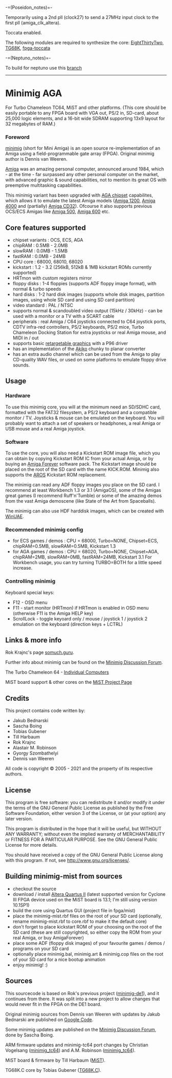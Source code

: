 -=(Poseidon_notes)=-

Temporarily using a 2nd pll (clock27) to send a 27MHz input clock to the first pll (amiga_clk_altera).

Toccata enabled.

The following modules are required to synthesize the core: [EightThirtyTwo](https://github.com/robinsonb5/EightThirtyTwo/), [TG68K](https://github.com/TobiFlex/TG68K.C), [fpga-toccata](https://github.com/ranzbak/fpga-toccata)

-=(Neptuno_notes)=-

To build for neptuno use this [branch](https://github.com/turri21/MinimigAGA_poseidon-ep4cgx150-and-neptuno/tree/MinimigAGA_neptuno)

___
# Minimig AGA
For Turbo Chameleon TC64, MiST and other platforms.
(This core should be easily portable to any FPGA board with VGA out, PS/2 in, SD-card, about 25,000 logic elements, and a 16-bit wide SDRAM supporting 13x9 layout for 32 megabytes of RAM.)

### Foreword

[minimig](http://en.wikipedia.org/wiki/Minimig) (short for Mini Amiga) is an open source re-implementation of an Amiga using a field-programmable gate array (FPGA). Original minimig author is Dennis van Weeren.

[Amiga](http://en.wikipedia.org/wiki/Amiga_500) was an amazing personal computer, announced around 1984, which - at the time - far surpassed any other personal computer on the market, with advanced graphic & sound capabilities, not to mention its great OS with preemptive multitasking capabilities.

This minimig variant has been upgraded with [AGA chipset](http://en.wikipedia.org/wiki/Amiga_Advanced_Graphics_Architecture) capabilites, which allows it to emulate the latest Amiga models ([Amiga 1200](http://en.wikipedia.org/wiki/Amiga_1200), [Amiga 4000](http://en.wikipedia.org/wiki/Amiga_4000) and (partially) [Amiga CD32](http://en.wikipedia.org/wiki/Amiga_CD32)). Ofcourse it also supports previous OCS/ECS Amigas like [Amiga 500](http://en.wikipedia.org/wiki/Amiga_500), [Amiga 600](http://en.wikipedia.org/wiki/Amiga_600) etc.


## Core features supported

* chipset variants : OCS, ECS, AGA
* chipRAM : 0.5MB - 2.0MB
* slowRAM : 0.0MB - 1.5MB
* fastRAM : 0.0MB - 24MB
* CPU core : 68000, 68010, 68020
* kickstart : 1.2 - 3.2 (256kB, 512kB & 1MB kickstart ROMs currently supported)
* HRTmon with custom registers mirror
* floppy disks : 1-4 floppies (supports ADF floppy image format), with normal & turbo speeds
* hard disks : 1-2 hard disk images (supports whole disk images, partition images, using whole SD card and using SD card partition)
* video standard : PAL / NTSC
* supports normal & scandoubled video output (15kHz / 30kHz) - can be used with a monitor or a TV with a SCART cable
* peripherals : real Amiga / C64 joysticks connected to C64 joystick ports, CDTV infra-red controllers, PS/2 keyboards,
PS/2 mice, Turbo Chameleon Docking Station for extra joysticks or real Amiga mouse, and MIDI in / out
* supports basic [retargetable graphics](https://en.wikipedia.org/wiki/Retargetable_graphics) with a P96 driver
* has an implementation of the [Akiko](https://en.wikipedia.org/wiki/Amiga_custom_chips#Akiko) chunky to planar converter
* has an extra audio channel which can be used from the Amiga to play CD-quality WAV files, or used on some platforms to emulate floppy drive sounds.


## Usage

### Hardware
To use this minimig core, you will at the minimum need an SD/SDHC card, formatted with the FAT32 filesystem, a PS/2 keyboard and a compatible monitor / TV. Joysticks & mouse can be emulated on the keyboard. You will probably want to attach a set of speakers or headphones, a real Amiga or USB mouse and a real Amiga joystick.

### Software

To use the core, you will also need a Kickstart ROM image file, which you can obtain by copying Kickstart ROM IC from your actual Amiga, or by buying an [Amiga Forever](http://www.amigaforever.com/) software pack. The Kickstart image should be placed on the root of the SD card with the name KICK.ROM. Minimig also supports the [AROS](http://aros.sourceforge.net/) Kickstart ROM replacement.

The minimig can read any ADF floppy images you place on the SD card. I recommend at least Workbench 1.3 or 3.1 (AmigaOS), some of the Amigas great games (I recommend Ruff'n'Tumble) or some of the amazing demos from the vast Amiga demoscene (like State of the Art from Spaceballs).

The minimig can also use HDF harddisk images, which can be created with [WinUAE](http://www.winuae.net/).

### Recommended minimig config

* for ECS games / demos : CPU = 68000, Turbo=NONE, Chipset=ECS, chipRAM=0.5MB, slowRAM=0.5MB, Kickstart 1.3
* for AGA games / demos : CPU = 68020, Turbo=NONE, Chipset=AGA, chipRAM=2MB, slowRAM=0MB, fastRAM=24MB, Kickstart 3.1
For Workbench usage, you can try turning TURBO=BOTH for a little speed increase.

### Controlling minimig

Keyboard special keys:

* F12         - OSD menu
* F11         - start monitor (HRTmon) if HRTmon is enabled in OSD menu (otherwise F11 is the Amiga HELP key)
* ScrollLock  - toggle keyoard only / mouse / joystick 1 / joystick 2 emulation on the keyboard (direction keys + LCTRL)


## Links & more info

Rok Krajnc's page [somuch.guru](http://somuch.guru/).

Further info about minimig can be found on the [Minimig Discussion Forum](http://www.minimig.net/).

The Turbo Chameleon 64 - [Individual Computers](http://wiki.icomp.de/wiki/Chameleon)

MiST board support & other cores on the [MiST Project Page](https://github.com/mist-devel/mist-board/wiki)


## Credits
This project contains code written by:
* Jakub Bednarski
* Sascha Boing
* Tobias Gubener
* Till Harbaum
* Rok Krajnc
* Alastair M. Robinson
* Gyorgy Szombathelyi
* Dennis van Weeren

All code is copyright © 2005 - 2021 and the property of its respective authors.


## License

This program is free software: you can redistribute it and/or modify
it under the terms of the GNU General Public License as published by
the Free Software Foundation, either version 3 of the License, or
(at your option) any later version.

This program is distributed in the hope that it will be useful,
but WITHOUT ANY WARRANTY; without even the implied warranty of
MERCHANTABILITY or FITNESS FOR A PARTICULAR PURPOSE.  See the
GNU General Public License for more details.

You should have received a copy of the GNU General Public License
along with this program.  If not, see <http://www.gnu.org/licenses/>.


## Building minimig-mist from sources

* checkout the source 
* download / install [Altera Quartus II](https://dl.altera.com/?edition=web) (latest supported version for Cyclone III FPGA device used on the MiST board is 13.1; I'm still using version 10.1SP1)
* build the core using Quartus GUI (project file in fpga/mist)
* place the minimig-mist.rbf files on the root of your SD card (optionally, rename minimig-mist.rbf to core.rbf to make it the default core)
* don't forget to place kickstart ROM of your choosing on the root of the SD card (these are still copyrighted, so either copy the ROM from your real Amiga, or buy AmigaForever)
* place some ADF (floppy disk images) of your favourite games / demos / programs on your SD card
* optionally place minimig.bal, minimig.art & minimig.cop files on the root of your SD card for a nice bootup animation
* enjoy minimig! :)


## Sources

This sourcecode is based on Rok's previous project ([minimig-de1](https://github.com/rkrajnc/minimig-de1)), and it continues from there. It was split into a new project to allow changes that would never fit in the FPGA on the DE1 board.

Original minimig sources from Dennis van Weeren with updates by Jakub Bednarski are published on [Google Code](http://code.google.com/p/minimig/).

Some minimig updates are published on the [Minimig Discussion Forum](http://www.minimig.net/), done by Sascha Boing.

ARM firmware updates and minimig-tc64 port changes by Christian Vogelsang ([minimig_tc64](https://github.com/cnvogelg/minimig_tc64)) and A.M. Robinson ([minimig_tc64](https://github.com/robinsonb5/minimig_tc64)).

MiST board & firmware by Till Harbaum ([MiST](https://github.com/mist-devel)).

TG68K.C core by Tobias Gubener ([TG68K.C](https://github.com/TobiFlex/TG68K.C)).

